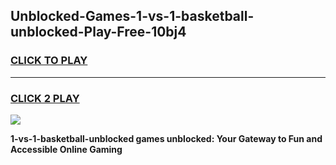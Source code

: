 
## Unblocked-Games-1-vs-1-basketball-unblocked-Play-Free-10bj4
<h3>
<a href="https://premium76.site?title=1-vs-1-basketball-unblocked&ref=12A">CLICK TO PLAY</a></h3>
<hr>

<h3>
<a href="https://premium76.site?title=1-vs-1-basketball-unblocked&ref=12A">CLICK 2 PLAY</a>
  
</h3>

<a href="https://premium76.site?title=1-vs-1-basketball-unblocked&ref=12A"><img src="https://clearcache.store/games.png"></a>


**1-vs-1-basketball-unblocked games unblocked: Your Gateway to Fun and Accessible Online Gaming**
